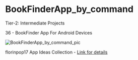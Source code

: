 # BookFinderApp_by_command

Tier-2: Intermediate Projects

36 - BookFinder App For Android Devices

![BookFinderApp_by_command_pic](https://user-images.githubusercontent.com/50905347/132015627-c5c9371b-98c7-44d5-8681-34775a9f566a.jpg)

florinpop17 App Ideas Collection - [Link for details](https://github.com/florinpop17/app-ideas)
